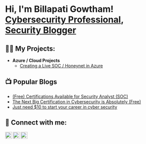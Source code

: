 <h1>Hi, I'm Billapati Gowtham! <br/> <a href="https://www.linkedin.com/in/gowtham-viswanadha-74797b3a/">Cybersecurity Professional</a>, <a href="https://medium.com/@gouthamvishwanath">Security Blogger</a></h1>

<h2>👨‍💻 My Projects:</h2>

- <b>Azure / Cloud Projects</b>
  - [Creating a Live SOC / Honeynet in Azure](https://github.com/billapati/Cloud-SOC)

<h2>📺 Popular Blogs </h2>

- [(Free) Certifications Available for Security Analyst (SOC)](https://medium.com/p/7b195e4a76ef)
- [The Next Big Certification in Cybersecurity is Absolutely (Free)](https://medium.com/p/abad922598a0)
- [Just need $10 to start your career in cyber security](https://medium.com/p/31986d392079)

<h2> 🤳 Connect with me:</h2>

[<img align="left" alt=" | Twitter" width="22px" src="https://cdn.jsdelivr.net/npm/simple-icons@v3/icons/twitter.svg" />][twitter]
[<img align="left" alt=" | LinkedIn" width="22px" src="https://cdn.jsdelivr.net/npm/simple-icons@v3/icons/linkedin.svg" />][linkedin]
[<img align="left" alt=" | LinkedIn" width="22px" src="https://cdn.jsdelivr.net/npm/simple-icons@3.13.0/icons/medium.svg" />][medium]

[medium]: https://gouthamvishwanath.medium.com/
[twitter]: https://twitter.com/billapatigthm
[linkedin]: https://www.linkedin.com/in/gowtham-viswanadha-74797b3a/

<!--
**joshmadakor1/joshmadakor1** is a ✨ _special_ ✨ repository because its `README.md` (this file) appears on your GitHub profile.

Here are some ideas to get you started:

- 🔭 I’m currently working on ...
- 🌱 I’m currently learning ...
- 👯 I’m looking to collaborate on ...
- 🤔 I’m looking for help with ...
- 💬 Ask me about ...
- 📫 How to reach me: ...
- 😄 Pronouns: ...
- ⚡ Fun fact: ...
-->
